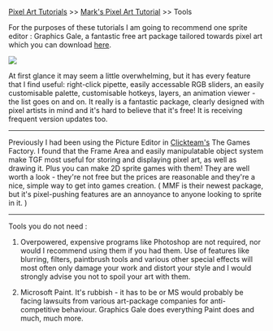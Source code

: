 [Pixel Art Tutorials](tutorials.md) >> [Mark's Pixel Art Tutorial](mark.md) >> Tools

For the purposes of these tutorials I am going to recommend one sprite editor : Graphics Gale, a fantastic free art package tailored towards pixel art which you can download [here](https://graphicsgale.com/us/).

![][1] 

At first glance it may seem a little overwhelming, but it has every feature that I find useful: right-click pipette, easily accessable RGB sliders, an easily customisable palette, customisable hotkeys, layers, an animation viewer - the list goes on and on. 
It really is a fantastic package, clearly designed with pixel artists in mind and it's hard to believe that it's free! It is receiving frequent version updates too. 

---

Previously I had been using the Picture Editor in [Clickteam's](http://www.clickteam.com/) The Games Factory. 
I found that the Frame Area and easily manipulatable object system make TGF most useful for storing and displaying pixel art, as well as drawing it. 
Plus you can make 2D sprite games with them! They are well worth a look - they're not free but the prices are reasonable and they're a nice, simple way to get into games creation. 
( MMF is their newest package, but it's pixel-pushing features are an annoyance to anyone looking to sprite in it. )

---

Tools you do not need :

1) Overpowered, expensive programs like Photoshop are not required, nor would I recommend using them if you had them. Use of features like blurring, filters, paintbrush tools and various other special effects will most often only damage your work and distort your style and I would strongly advise you not to spoil your art with them. 

2) Microsoft Paint. It's rubbish - it has to be or MS would probably be facing lawsuits from various art-package companies for anti-competitive behaviour. Graphics Gale does everything Paint does and much, much more.

[1]: /pixelart/images/mark_picedeg.gif

